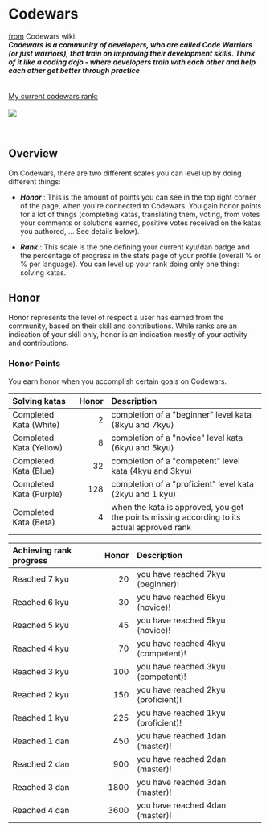 # Codewars

<a href="https://github.com/Codewars/codewars.com/wiki/About-Codewars">from</a> Codewars wiki:
<br>
<b><i>Codewars is a community of developers, who are called Code Warriors (or just warriors), that train on improving their development skills. Think of it like a coding dojo - where developers train with each other and help each other get better through practice</i></b>
<br>
<br>
<br>
<a href=https://www.codewars.com/users/Rb_wahid>My current codewars rank:</a>
<br>
<br>
<img src=https://www.codewars.com/users/Rb_wahid/badges/large>

<br>

## Overview

On Codewars, there are two different scales you can level up by doing different things:

* **_Honor_** : 
This is the amount of points you can see in the top right corner of the page, when you're connected to Codewars.
You gain honor points for a lot of things (completing katas, translating them, voting, from votes your comments or solutions earned, positive votes received on the katas you authored, ... See details below).

* **_Rank_** : 
This scale is the one defining your current kyu/dan badge and the percentage of progress in the stats page of your profile (overall % or % per language).
You can level up your rank doing only one thing: solving katas.



## Honor

Honor represents the level of respect a user has earned from the community, based on their skill and contributions. While ranks are an indication of your skill only, honor is an indication mostly of your activity and contributions.

### Honor Points

You earn honor when you accomplish certain goals on Codewars.

|           Solving katas                | Honor |       Description       |
| :---------------------------- | ----: | :---------------------- |
| Completed Kata (White)        |     2 | completion of a "beginner" level kata (8kyu and 7kyu) |
| Completed Kata (Yellow)       |     8 | completion of a "novice" level kata (6kyu and 5kyu) |
| Completed Kata (Blue)         |    32 | completion of a "competent" level kata (4kyu and 3kyu) |
| Completed Kata (Purple)       |   128 | completion of a "proficient" level kata (2kyu and 1 kyu) |
| Completed Kata (Beta)         |     4 | when the kata is approved, you get the points missing according to its actual approved rank |


|  Achieving rank progress         | Honor | Description  |
| :---------------------------- | ----: | :---------------------- |
| Reached 7 kyu                 |    20 | you have reached 7kyu (beginner)! |
| Reached 6 kyu                 |    30 | you have reached 6kyu (novice)! |
| Reached 5 kyu                 |    45 | you have reached 5kyu (novice)! |
| Reached 4 kyu                 |    70 | you have reached 4kyu (competent)! |
| Reached 3 kyu                 |   100 | you have reached 3kyu (competent)! |
| Reached 2 kyu                 |   150 | you have reached 2kyu (proficient)! |
| Reached 1 kyu                 |   225 | you have reached 1kyu (proficient)! |
| Reached 1 dan                 |   450 | you have reached 1dan (master)! |
| Reached 2 dan                 |   900 | you have reached 2dan (master)! |
| Reached 3 dan                 |  1800 | you have reached 3dan (master)! |
| Reached 4 dan                 |  3600 | you have reached 4dan (master)! |


